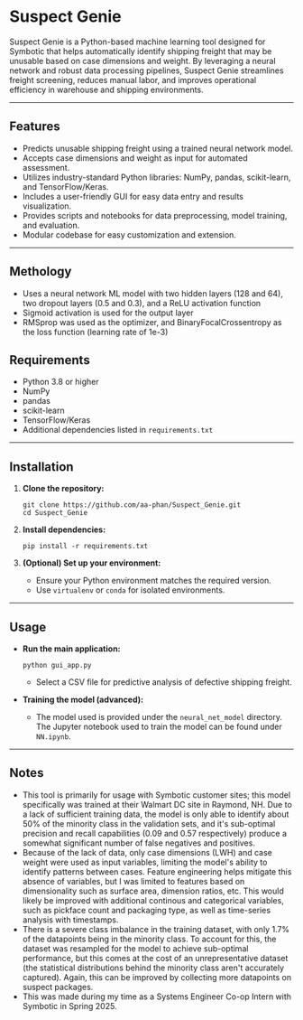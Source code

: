 # Suspect Genie

Suspect Genie is a Python-based machine learning tool designed for Symbotic that helps automatically identify shipping freight that may be unusable based on case dimensions and weight. By leveraging a neural network and robust data processing pipelines, Suspect Genie streamlines freight screening, reduces manual labor, and improves operational efficiency in warehouse and shipping environments.

---

## Features

- Predicts unusable shipping freight using a trained neural network model.
- Accepts case dimensions and weight as input for automated assessment.
- Utilizes industry-standard Python libraries: NumPy, pandas, scikit-learn, and TensorFlow/Keras.
- Includes a user-friendly GUI for easy data entry and results visualization.
- Provides scripts and notebooks for data preprocessing, model training, and evaluation.
- Modular codebase for easy customization and extension.

---

## Methology

- Uses a neural network ML model with two hidden layers (128 and 64), two dropout layers (0.5 and 0.3), and a ReLU activation function
- Sigmoid activation is used for the output layer
- RMSprop was used as the optimizer, and BinaryFocalCrossentropy as the loss function (learning rate of 1e-3)

## Requirements

- Python 3.8 or higher
- NumPy
- pandas
- scikit-learn
- TensorFlow/Keras
- Additional dependencies listed in `requirements.txt`

---

## Installation

1. **Clone the repository:**
    ```
    git clone https://github.com/aa-phan/Suspect_Genie.git
    cd Suspect_Genie
    ```

2. **Install dependencies:**
    ```
    pip install -r requirements.txt
    ```

3. **(Optional) Set up your environment:**
    - Ensure your Python environment matches the required version.
    - Use `virtualenv` or `conda` for isolated environments.

---

## Usage

- **Run the main application:**
    ```
    python gui_app.py
    ```
    - Select a CSV file for predictive analysis of defective shipping freight.

- **Training the model (advanced):**
    - The model used is provided under the `neural_net_model` directory. The Jupyter notebook used to train the model can be found under `NN.ipynb`.

---

## Notes

- This tool is primarily for usage with Symbotic customer sites; this model specifically was trained at their Walmart DC site in Raymond, NH. Due to a lack of sufficient training data, the model is only able to identify about 50% of the minority class in the validation sets, and it's sub-optimal precision and recall capabilities (0.09 and 0.57 respectively) produce a somewhat significant number of false negatives and positives.
- Because of the lack of data, only case dimensions (LWH) and case weight were used as input variables, limiting the model's ability to identify patterns between cases. Feature engineering helps mitigate this absence of variables, but I was limited to features based on dimensionality such as surface area, dimension ratios, etc. This would likely be improved with additional continous and categorical variables, such as pickface count and packaging type, as well as time-series analysis with timestamps.
- There is a severe class imbalance in the training dataset, with only 1.7% of the datapoints being in the minority class. To account for this, the dataset was resampled for the model to achieve sub-optimal performance, but this comes at the cost of an unrepresentative dataset (the statistical distributions behind the minority class aren't accurately captured). Again, this can be improved by collecting more datapoints on suspect packages.
- This was made during my time as a Systems Engineer Co-op Intern with Symbotic in Spring 2025.
